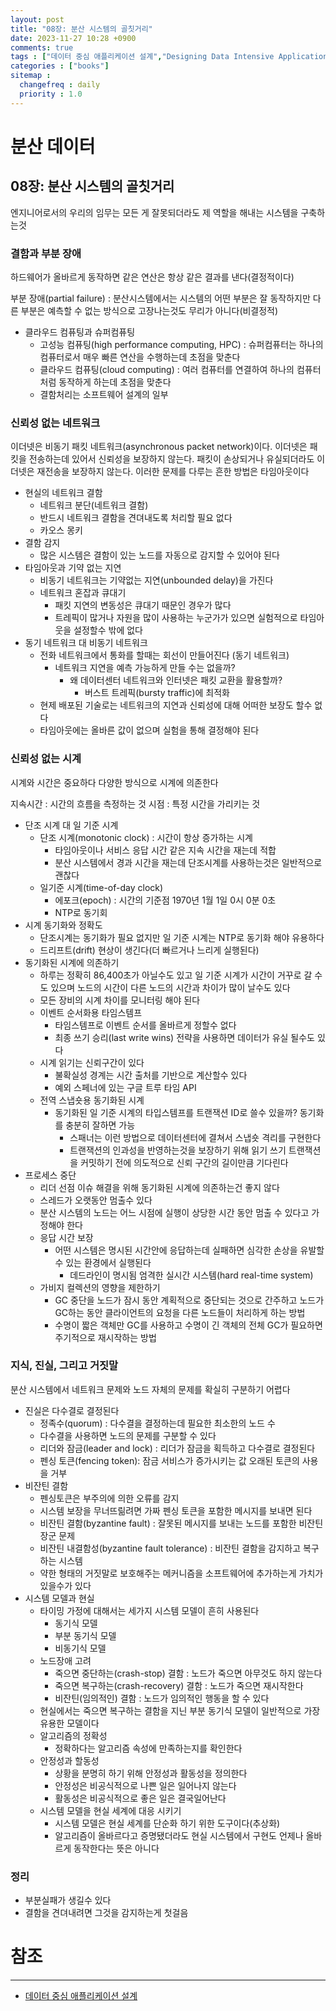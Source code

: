```yaml
---
layout: post
title: "08장: 분산 시스템의 골칫거리"
date: 2023-11-27 10:28 +0900
comments: true
tags : ["데이터 중심 애플리케이션 설계","Designing Data Intensive Applications"]
categories : ["books"]
sitemap :
  changefreq : daily
  priority : 1.0
---
```


# 분산 데이터
##  08장: 분산 시스템의 골칫거리
엔지니어로서의 우리의 임무는 모든 게 잘못되더라도 제 역할을 해내는 시스템을 구축하는것

### 결함과 부분 장애

하드웨어가 올바르게 동작하면 같은 연산은 항상 같은 결과를 낸다(결정적이다)

부분 장애(partial failure) : 분산시스템에서는 시스템의 어떤 부분은 잘 동작하지만 다른 부분은 예측할 수 없는 방식으로 고장나는것도 무리가 아니다(비결정적)

* 클라우드 컴퓨팅과 슈퍼컴퓨팅
  * 고성능 컴퓨팅(high performance computing, HPC) : 슈퍼컴퓨터는 하나의 컴퓨터로서 매우 빠른 연산을 수행하는데 초점을 맞춘다
  * 클라우드 컴퓨팅(cloud computing) : 여러 컴퓨터를 연결하여 하나의 컴퓨터처럼 동작하게 하는데 초점을 맞춘다
  * 결함처리는 소프트웨어 설계의 일부

### 신뢰성 없는 네트워크

이더넷은 비동기 패킷 네트워크(asynchronous packet network)이다. 
이더넷은 패킷을 전송하는데 있어서 신뢰성을 보장하지 않는다.
패킷이 손상되거나 유실되더라도 이더넷은 재전송을 보장하지 않는다. 
이러한 문제를 다루는 흔한 방법은 타임아웃이다

* 현실의 네트워크 결함
  * 네트워크 분단(네트워크 결함)
  * 반드시 네트워크 결함을 견뎌내도록 처리할 필요 없다
  * 카오스 몽키
* 결함 감지
  * 많은 시스템은 결함이 있는 노드를 자동으로 감지할 수 있어야 된다
* 타임아웃과 기약 없는 지연
  * 비동기 네트워크는 기약없는 지연(unbounded delay)을 가진다
  * 네트워크 혼잡과 큐대기
    * 패킷 지연의 변동성은 큐대기 때문인 경우가 많다
    * 트레픽이 많거나 자원을 많이 사용하는 누군가가 있으면 실험적으로 타임아웃을 설정할수 밖에 없다
* 동기 네트워크 대 비동기 네트워크
  * 전화 네트워크에서 통화를 할때는 회선이 만들어진다 (동기 네트워크)
    * 네트워크 지연을 예측 가능하게 만들 수는 없을까?
      * 왜 데이터센터 네트워크와 인터넷은 패킷 교환을 활용할까?
        * 버스트 트레픽(bursty traffic)에 최적화
  * 현제 배포된 기술로는 네트워크의 지연과 신뢰성에 대해 어떠한 보장도 할수 없다
  * 타임아웃에는 올바른 값이 없으며 실험을 통해 결정해야 된다

### 신뢰성 없는 시계

시계와 시간은 중요하다 다양한 방식으로 시계에 의존한다

지속시간 : 시간의 흐름을 측정하는 것
시점 : 특정 시간을 가리키는 것

* 단조 시계 대 일 기준 시계
  * 단조 시계(monotonic clock) : 시간이 항상 증가하는 시계
    * 타임아웃이나 서비스 응답 시간 같은 지속 시간을 재는데 적합
    * 분산 시스템에서 경과 시간을 재는데 단조시계를 사용하는것은 일반적으로 괜찮다
  * 일기준 시계(time-of-day clock)
    * 에포크(epoch) : 시간의 기준점 1970년 1월 1일 0시 0분 0초
    * NTP로 동기회
* 시계 동기화와 정확도
  * 단조시계는 동기화가 필요 없지만 일 기준 시계는 NTP로 동기화 해야 유용하다
  * 드리프트(drift) 현상이 생긴다(더 빠르거나 느리게 실행된다)
* 동기화된 시계에 의존하기
  * 하루는 정확히 86,400초가 아닐수도 있고 일 기준 시계가 시간이 거꾸로 갈 수도 있으며 노드의 시간이 다른 노드의 시간과 차이가 많이 날수도 있다
  * 모든 장비의 시계 차이를 모니터링 해야 된다
  * 이벤트 순서화용 타임스템프
    * 타임스템프로 이벤트 순서를 올바르게 정할수 없다
    * 최종 쓰기 승리(last write wins) 전략을 사용하면 데이터가 유실 될수도 있다
  * 시계 읽기는 신뢰구간이 있다
    * 불확실성 경계는 시간 출처를 기반으로 계산할수 있다
    * 예외 스페너에 있는 구글 트루 타임 API
  * 전역 스냅숏용 동기화된 시계
    * 동기화된 일 기준 시계의 타입스템프를 트랜잭션 ID로 쓸수 있을까? 동기화를 충분히 잘하면 가능
      * 스패너는 이런 방법으로 데이터센터에 결쳐서 스냅숏 격리를 구현한다
      * 트랜잭션의 인과성을 반영하는것을 보장하기 위해 읽기 쓰기 트랜잭션을 커밋하기 전에 의도적으로 신뢰 구간의 길이만큼 기다린다
* 프로세스 중단
  * 리더 선점 이슈 해결을 위해 동기화된 시계에 의존하는건 좋지 않다
  * 스레드가 오랫동안 멈출수 있다
  * 분산 시스템의 노드는 어느 시점에 실행이 상당한 시간 동안 멈출 수 있다고 가정해야 한다
  * 응답 시간 보장
    * 어떤 시스템은 명시된 시간안에 응답하는데 실패하면 심각한 손상을 유발할 수 있는 환경에서 실행된다
      * 데드라인이 명시됨 엄격한 실시간 시스템(hard real-time system)
  * 가비지 컬렉션의 영향을 제한하기
    * GC 중단을 노드가 잠시 동안 계획적으로 중단되는 것으로 간주하고 노드가 GC하는 동안 클라이언트의 요청을 다른 노드들이 처리하게 하는 방법
    * 수명이 짧은 객체만 GC를 사용하고 수명이 긴 객체의 전체 GC가 필요하면 주기적으로 재시작하는 방법

### 지식, 진실, 그리고 거짓말

분산 시스템에서 네트워크 문제와 노드 자체의 문제를 확실히 구분하기 어렵다

* 진실은 다수결로 결정된다
  * 정족수(quorum) : 다수결을 결정하는데 필요한 최소한의 노드 수 
  * 다수결을 사용하면 노드의 문제를 구분할 수 있다
  * 리더와 잠금(leader and lock) : 리더가 잠금을 획득하고 다수결로 결정된다
  * 펜싱 토큰(fencing token): 잠금 서비스가 증가시키는 값 오래된 토큰의 사용을 거부
* 비잔틴 결함
  * 펜싱토큰은 부주의에 의한 오류를 감지
  * 시스템 보장을 무너뜨릶려면 가짜 펜싱 토큰을 포함한 메시지를 보내면 된다
  * 비잔틴 결함(byzantine fault) : 잘못된 메시지를 보내는 노드를 포함한 비잔틴 장군 문제
  * 비잔틴 내결함성(byzantine fault tolerance) : 비잔틴 결함을 감지하고 복구하는 시스템
  * 약한 형태의 거짓말로 보호해주는 메커니즘을 소프트웨어에 추가하는게 가치가 있을수가 있다
* 시스템 모델과 현실
  * 타이밍 가정에 대해서는 세가지 시스템 모델이 흔히 사용된다
    * 동기식 모델
    * 부분 동기식 모델
    * 비동기식 모델
  * 노드장애 고려
    * 죽으면 중단하는(crash-stop) 결함 : 노드가 죽으면 아무것도 하지 않는다
    * 죽으면 복구하는(crash-recovery) 결함 : 노드가 죽으면 재시작한다
    * 비잔틴(임의적인) 결함 : 노드가 임의적인 행동을 할 수 있다
  * 현실에서는 죽으면 복구하는 결함을 지닌 부분 동기식 모델이 일반적으로 가장 유용한 모델이다
  * 알고리즘의 정확성
    * 정확하다는 알고리즘 속성에 만족하는지를 확인한다
  * 안정성과 할동성
    * 상황을 분명히 하기 위해 안정성과 활동성을 정의한다
    * 안정성은 비공식적으로 나쁜 일은 일어나지 않는다
    * 활동성은 비공식적으로 좋은 일은 결국일어난다
  * 시스템 모델을 현실 세계에 대응 시키기
    * 시스템 모델은 현실 세계를 단순화 하기 위한 도구이다(추상화)
    * 알고리즘이 올바르다고 증명됐더라도 현실 시스템에서 구현도 언제나 올바르게 동작한다는 뜻은 아니다

### 정리

* 부분실패가 생길수 있다
* 결함을 견뎌내려면 그것을 감지하는게 첫걸음

# 참조
-----

* [데이터 중심 애플리케이션 설계](https://wikibook.co.kr/data-intensive-applications-ebook/)
